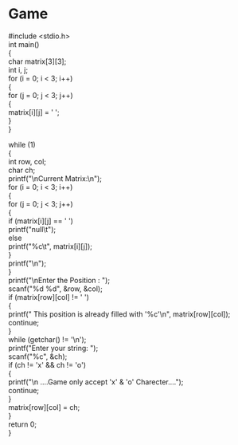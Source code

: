 # Game
#include <stdio.h>
<br>
int main()
<br>
{
<br>
    char matrix[3][3];
    <br>
    int i, j;
<br>
    for (i = 0; i < 3; i++) 
    <br>
    {
    <br>
        for (j = 0; j < 3; j++)
        <br>
        {
          <br>
            matrix[i][j] = ' ';
        <br>
        }
        <br>
    }
<br>
    
   while (1)
   <br>
   {
   <br>
       int row, col;
      <br>
       char ch;
<br>
        printf("\nCurrent Matrix:\n");
    <br>
        for (i = 0; i < 3; i++)
        <br>
        {
        <br>
            for (j = 0; j < 3; j++) 
            <br>
            {
            <br>
                if (matrix[i][j] == ' ')
                <br>
                  printf("null\t");
                <br>
                else
                <br>
                    printf("%c\t", matrix[i][j]);
                    <br>
            }
            <br>
            printf("\n");
            <br>
        }
        <br>
        printf("\nEnter the Position : ");
        <br>
        scanf("%d %d", &row, &col);
        <br>
        if (matrix[row][col] != ' ')
        <br>
        {
        <br>
            printf(" This position is already filled with '%c'\n", matrix[row][col]);
            <br>
            continue;
            <br>
        }
        <br>
        while (getchar() != '\n');
        <br>
        printf("Enter your string: ");
        <br>
        scanf("%c", &ch);
        <br>
        if (ch != 'x' && ch != 'o')
        <br>
        {
        <br>
            printf("\n ....Game only accept 'x' & 'o' Charecter....");
            <br>
            continue;
            <br>
        }
        <br>
        matrix[row][col] = ch;
        <br>
    }
    <br>
    return 0;
    <br>
}
<br>
